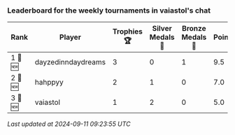 ### Leaderboard for the weekly tournaments in vaiastol's chat
| Rank | Player | Trophies 🏆 | Silver Medals 🥈 | Bronze Medals 🥉 | Points |
|------|--------|-------------|------------------|------------------|--------|
| 1 🥇 🆕| dayzedinndaydreams | 3 | 0 | 1 | 9.5 |
| 2 🥈 🆕| hahppyy | 2 | 1 | 0 | 7.0 |
| 3 🥉 🆕| vaiastol | 1 | 2 | 0 | 5.0 |

_Last updated at 2024-09-11 09:23:55 UTC_
